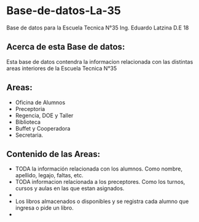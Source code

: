 # **Base-de-datos-La-35**
Base de datos para la Escuela Tecnica N°35 Ing. Eduardo Latzina D.E 18

## **Acerca de esta Base de datos:**
Esta base de datos contendra la informacion relacionada con las distintas areas interiores de la Escuela Tecnica N°35


## **Areas:**
- Oficina de Alumnos
- Preceptoria
- Regencia, DOE y Taller
- Biblioteca
- Buffet y Cooperadora
- Secretaria.

## **Contenido de las Areas:**
- TODA la información relacionada con los alumnos. Como nombre, apellido, legajo, faltas, etc.
- TODA informacion relacionada a los preceptores. Como los turnos, cursos y aulas en las que estan asignados.
- 
- Los libros almacenados o disponibles y se registra cada alumno que ingresa o pide un libro.
- 
